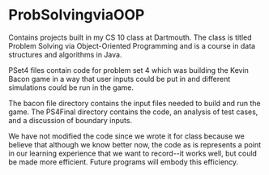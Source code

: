 # ProbSolvingviaOOP
Contains projects built in my CS 10 class at Dartmouth. The class is titled Problem Solving via Object-Oriented Programming and is a course in data structures and algorithms in Java.

PSet4 files contain code for problem set 4 which was building the Kevin Bacon game in a way that user inputs could be put in and different simulations could be run in the game. 

The bacon file directory contains the input files needed to build and run the game. The PS4Final directory contains the code, an analysis of test cases, and a discussion of boundary inputs.

We have not modified the code since we wrote it for class because we believe that although we know better now, the code as is represents a point in our learning experience that we want to record--it works well, but could be made more efficient. Future programs will embody this efficiency.
